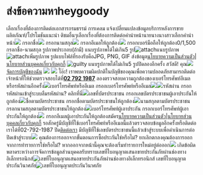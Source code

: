 # ส่งข้อความหาheygoody

เลือกเรื่องที่ต้องการติดต่อเอกสารกรมธรรม์&#x9;การเคลม&#x9;แจ้งเปลี่ยนแปลงข้อมูลบริการหลังการขายผลิตภัณฑ์/โปรโมชันแนะนำ ติชมอื่นๆเลือกเรื่องที่ต้องการติดต่อคำนำหน้านายนางนางสาวเลือกคำนำหน้า![](/content/Images/icon/icon-24-grey-close-circle-small-dark.svg)
กรอกชื่อ![](/content/Images/icon/icon-24-grey-close-circle-small-dark.svg)
กรอกนามสกุล![](/content/Images/icon/icon-24-grey-close-circle-small-dark.svg)
กรอกอีเมลให้ถูกต้อง![](/content/Images/icon/icon-24-grey-close-circle-small-dark.svg)
กรอกเบอร์มือถือให้ถูกต้อง0/1,500
กรอกชื่อ-นามสกุล
รูปภาพประกอบ(ถ้ามี)
แนบรูปภาพได้ไม่เกิน5 รูป![attach](/content/images/icon/icon-24-white-attach.svg)แนบรูปภาพ
![attach](/content/images/icon/icon-24-white-attach.svg)เพิ่มรูปภาพ
รูปแบบไฟล์ที่รองรับคือJPG, PNG, GIF
ส่งข้อมูล[นโยบายความเป็นส่วนตัว](/privacypolicy)|[นโยบายส่วนบุคคลเกี่ยวกับคุกกี้](/cookiepolicy)
![guilty](/content/images/ntlInstallment/illustrate-heygoody-face-guilty.svg)
แนบรูปภาพได้ไม่เกิน5 รูปปิดลองอีกครั้ง[](javascript:;)![]()
สวัสดี! คุณ![](/Content/Images/illustrate-emoji-hello.svg)
[จัดการบัญชีของฉัน](/profile)
![](/Content/Images/element-smile-logo.svg)
![](/Content/Images/logo-horizontal-heygoody-on-white.svg)
โอ๊ะ! เราพบความผิดปกติในบัญชีของคุณเพื่อความปลอดภัยสามารถติดต่อเจ้าหน้าที่ให้ช่วยตรวจสอบได้ที่[**02 792 1987**](tel:027921987)
ลองตรวจสอบความถูกต้องของเบอร์โทรศัพท์อีเมลหรือรหัสผ่านอีกครั้ง![](/Content/Images/icon-24-grey-close-circle.svg)เบอร์โทรศัพท์หรืออีเมล
กรอกเบอร์โทรศัพท์หรืออีเมล![](/Content/Images/icon-24-grey-password-invisible.svg)![](/Content/Images/icon-24-grey-password-visible.svg)รหัสผ่าน
กรอกรหัสผ่านเข้าสู่ระบบลืมรหัสผ่าน? คลิกที่นี่![](/Content/Images/icon-24-grey-close-circle.svg)เลขที่บัตรประชาชน
กรอกเลขบัตรประชาชนผู้เอาประกันให้ถูกต้อง![](/Content/Images/icon-24-grey-close-circle.svg)ชื่อตามบัตรประชาชน
กรอกชื่อตามบัตรประชาชนให้ถูกต้อง![](/Content/Images/icon-24-grey-close-circle.svg)นามสกุลตามบัตรประชาชน
กรอกนามสกุลตามบัตรประชาชนให้ถูกต้อง![](/Content/Images/icon-24-grey-close-circle.svg)เบอร์โทรศัพท์ผู้เอาประกัน
กรอกเบอร์โทรศัพท์ผู้เอาประกันให้ถูกต้อง![](/Content/Images/icon-24-grey-close-circle.svg)
กรอกอีเมลผู้เอาประกันให้ถูกต้องสมัคร[นโยบายความเป็นส่วนตัว](/privacypolicy)|[นโยบายส่วนบุคคลเกี่ยวกับคุกกี้](/cookiepolicy)
รอสักครู่มีบัญชีที่ใช้เบอร์โทรศัพท์หรืออีเมลนี้แล้วตรวจสอบข้อมูลอีกครั้งหรือติดต่อเราได้ที่02-792-1987
ปิด[ติดต่อเรา](tel:027921987)
มีบัญชีที่ใช้เลขบัตรประชาชนนี้แล้วเข้าสู่ระบบเพื่อดำเนินการต่อปิดเข้าสู่ระบบ![](/Content/Images/illustrate-popup-alert.svg)
คุณต้องการออกจากขั้นตอนการซื้อประกันใช่หรือไม่?
ยกเลิกตกลงคุณต้องการออกจากการทำรายการใช่หรือไม่?
หากออกจากหน้านี้คุณจะต้องเริ่มทำรายการใหม่อยู่ต่อออก![](/Content/Images/ntlInstallment/illustrate-heygoody-face-fail.svg)
เกิดข้อผิดพลาดระหว่างการจัดการข้อมูลส่วนบุคคลรับทราบเลขที่ใบอนุญาตเสนอขายประกันภัยผ่านช่องทางอิเล็กทรอนิกส์![เลขที่ใบอนุญาตเสนอขายประกันภัยผ่านช่องทางอิเล็กทรอนิกส์](/heygoody/media/source/license/image-footer-heygoody-broker-license-online.jpg)
เลขที่ใบอนุญาตประกันวินาศภัย![เลขที่ใบอนุญาตประกันวินาศภัย](/heygoody/media/source/license/image-footer-heygoody-broker-license.jpg)
